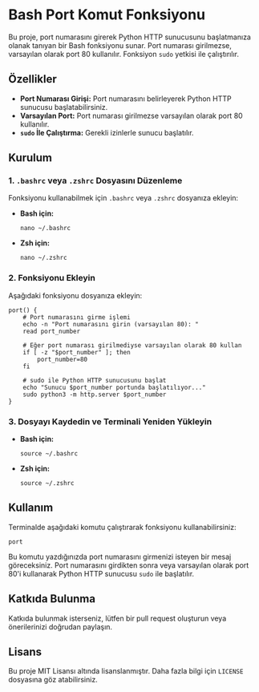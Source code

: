 # Bash Port Komut Fonksiyonu

<p>Bu proje, port numarasını girerek Python HTTP sunucusunu başlatmanıza olanak tanıyan bir Bash fonksiyonu sunar. Port numarası girilmezse, varsayılan olarak port 80 kullanılır. Fonksiyon <code>sudo</code> yetkisi ile çalıştırılır.</p>

## Özellikler

<ul>
    <li><strong>Port Numarası Girişi:</strong> Port numarasını belirleyerek Python HTTP sunucusu başlatabilirsiniz.</li>
    <li><strong>Varsayılan Port:</strong> Port numarası girilmezse varsayılan olarak port 80 kullanılır.</li>
    <li><strong><code>sudo</code> İle Çalıştırma:</strong> Gerekli izinlerle sunucu başlatılır.</li>
</ul>

## Kurulum

### 1. `.bashrc` veya `.zshrc` Dosyasını Düzenleme

<p>Fonksiyonu kullanabilmek için <code>.bashrc</code> veya <code>.zshrc</code> dosyanıza ekleyin:</p>

<ul>
    <li><strong>Bash için:</strong>
        <pre><code>nano ~/.bashrc</code></pre>
    </li>
    <li><strong>Zsh için:</strong>
        <pre><code>nano ~/.zshrc</code></pre>
    </li>
</ul>

### 2. Fonksiyonu Ekleyin

<p>Aşağıdaki fonksiyonu dosyanıza ekleyin:</p>

<pre><code>port() {
    # Port numarasını girme işlemi
    echo -n "Port numarasını girin (varsayılan 80): "
    read port_number

    # Eğer port numarası girilmediyse varsayılan olarak 80 kullan
    if [ -z "$port_number" ]; then
        port_number=80
    fi

    # sudo ile Python HTTP sunucusunu başlat
    echo "Sunucu $port_number portunda başlatılıyor..."
    sudo python3 -m http.server $port_number
}
</code></pre>

### 3. Dosyayı Kaydedin ve Terminali Yeniden Yükleyin

<ul>
    <li><strong>Bash için:</strong>
        <pre><code>source ~/.bashrc</code></pre>
    </li>
    <li><strong>Zsh için:</strong>
        <pre><code>source ~/.zshrc</code></pre>
    </li>
</ul>

## Kullanım

<p>Terminalde aşağıdaki komutu çalıştırarak fonksiyonu kullanabilirsiniz:</p>

<pre><code>port
</code></pre>

<p>Bu komutu yazdığınızda port numarasını girmenizi isteyen bir mesaj göreceksiniz. Port numarasını girdikten sonra veya varsayılan olarak port 80'i kullanarak Python HTTP sunucusu <code>sudo</code> ile başlatılır.</p>

## Katkıda Bulunma

<p>Katkıda bulunmak isterseniz, lütfen bir pull request oluşturun veya önerilerinizi doğrudan paylaşın.</p>

## Lisans

<p>Bu proje MIT Lisansı altında lisanslanmıştır. Daha fazla bilgi için <code>LICENSE</code> dosyasına göz atabilirsiniz.</p>
